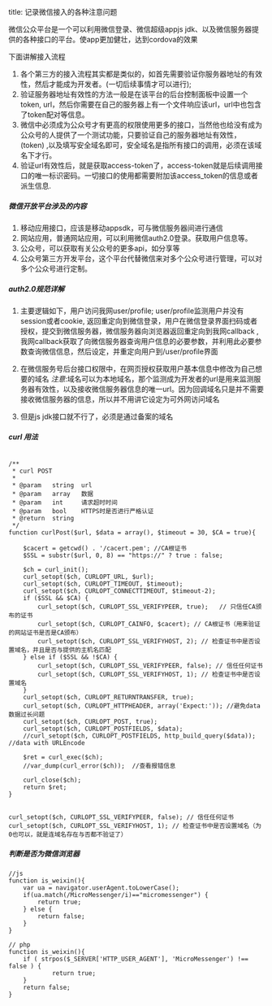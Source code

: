 title: 记录微信接入的各种注意问题

微信公众平台是一个可以利用微信登录、微信超级appjs jdk、以及微信服务器提供的各种接口的平台。使app更加健壮，达到cordova的效果

下面讲解接入流程

1. 各个第三方的接入流程其实都是类似的，如首先需要验证你服务器地址的有效性，然后才能成为开发者。(一切后续事情才可以进行);
2. 验证服务器地址有效性的方法一般是在该平台的后台控制面板中设置一个token, url，然后你需要在自己的服务器上有一个文件响应该url，url中也包含了token配对等信息。
3. 微信中必须成为公众号才有更高的权限使用更多的接口，当然他也给没有成为公众号的人提供了一个测试功能，只要验证自己的服务器地址有效性，(token) ,以及填写安全域名即可，安全域名是指所有接口的调用，必须在该域名下才行。
4. 验证url有效性后，就是获取access-token了，access-token就是后续调用接口的唯一标识密码。一切接口的使用都需要附加该access_token的信息或者派生信息.

##### 微信开放平台涉及的内容
1. 移动应用接口，应该是移动appsdk，可与微信服务器间进行通信
2. 网站应用，普通网站应用，可以利用微信auth2.0登录。获取用户信息等。
3. 公众号，可以获取有关公众号的更多api，如分享等
4. 公众号第三方开发平台，这个平台代替微信来对多个公众号进行管理，可以对多个公众号进行定制。

##### auth2.0规范详解

1. 主要逻辑如下，用户访问我网user/profile; user/profile监测用户并没有session或者cookie, 返回重定向到微信登录，用户在微信登录界面扫码或者授权，提交到微信服务器，微信服务器向浏览器返回重定向到我网callback , 我网callback获取了向微信服务器查询用户信息的必要参数，并利用此必要参数查询微信信息，然后设定，并重定向用户到/user/profile界面

2. 在微信服务号后台接口权限中，在网页授权获取用户基本信息中修改为自己想要的域名
*注意*:域名可以为本地域名，那个监测成为开发者的url是用来监测服务器有效性，以及接收微信服务器信息的唯一url。因为回调域名只是并不需要接收微信服务器的信息，所以并不用讲它设定为可外网访问域名

3. 但是js jdk接口就不行了，必须是通过备案的域名


##### curl 用法

```

/** 
 * curl POST 
 * 
 * @param   string  url 
 * @param   array   数据 
 * @param   int     请求超时时间 
 * @param   bool    HTTPS时是否进行严格认证 
 * @return  string 
 */  
function curlPost($url, $data = array(), $timeout = 30, $CA = true){    

    $cacert = getcwd() . '/cacert.pem'; //CA根证书  
    $SSL = substr($url, 0, 8) == "https://" ? true : false;  

    $ch = curl_init();  
    curl_setopt($ch, CURLOPT_URL, $url);  
    curl_setopt($ch, CURLOPT_TIMEOUT, $timeout);  
    curl_setopt($ch, CURLOPT_CONNECTTIMEOUT, $timeout-2);  
    if ($SSL && $CA) {  
        curl_setopt($ch, CURLOPT_SSL_VERIFYPEER, true);   // 只信任CA颁布的证书  
        curl_setopt($ch, CURLOPT_CAINFO, $cacert); // CA根证书（用来验证的网站证书是否是CA颁布）  
        curl_setopt($ch, CURLOPT_SSL_VERIFYHOST, 2); // 检查证书中是否设置域名，并且是否与提供的主机名匹配  
    } else if ($SSL && !$CA) {  
        curl_setopt($ch, CURLOPT_SSL_VERIFYPEER, false); // 信任任何证书  
        curl_setopt($ch, CURLOPT_SSL_VERIFYHOST, 1); // 检查证书中是否设置域名  
    }  
    curl_setopt($ch, CURLOPT_RETURNTRANSFER, true);  
    curl_setopt($ch, CURLOPT_HTTPHEADER, array('Expect:')); //避免data数据过长问题  
    curl_setopt($ch, CURLOPT_POST, true);  
    curl_setopt($ch, CURLOPT_POSTFIELDS, $data);  
    //curl_setopt($ch, CURLOPT_POSTFIELDS, http_build_query($data)); //data with URLEncode  

    $ret = curl_exec($ch);  
    //var_dump(curl_error($ch));  //查看报错信息  

    curl_close($ch);  
    return $ret;    
}    


curl_setopt($ch, CURLOPT_SSL_VERIFYPEER, false); // 信任任何证书 
curl_setopt($ch, CURLOPT_SSL_VERIFYHOST, 1); // 检查证书中是否设置域名（为0也可以，就是连域名存在与否都不验证了）
```


##### 判断是否为微信浏览器
```
//js
function is_weixin(){
	var ua = navigator.userAgent.toLowerCase();
	if(ua.match(/MicroMessenger/i)=="micromessenger") {
		return true;
 	} else {
		return false;
	}
}

// php
function is_weixin(){ 
	if ( strpos($_SERVER['HTTP_USER_AGENT'], 'MicroMessenger') !== false ) {
			return true;
	}	
	return false;
}
```
